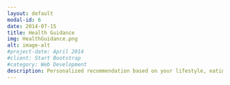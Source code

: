 ```yaml
---
layout: default
modal-id: 6
date: 2014-07-15
title: Health Guidance
img: HealthGuidance.png
alt: image-alt
#project-date: April 2014
#client: Start Bootstrap
#category: Web Development
description: Personalized recommendation based on your lifestyle, eating habits, and mindset.
---
```

